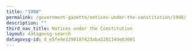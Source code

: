 ```yaml
---
title: "1998"
permalink: /government-gazette/notices-under-the-constitution/1998/
description: ""
third_nav_title: Notices under the Constitution
layout: datagovsg-search
datagovsg-id: d_e5fe4e229818f423aba228114de63601
---
```

